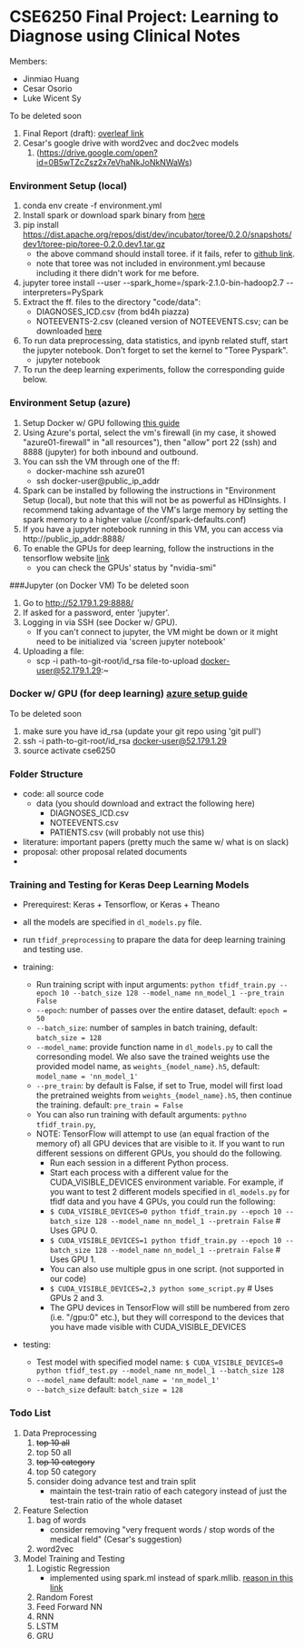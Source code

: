 # CSE6250 Final Project: Learning to Diagnose using Clinical Notes

Members:
* Jinmiao Huang
* Cesar Osorio
* Luke Wicent Sy

To be deleted soon
1. Final Report (draft): [overleaf link](https://www.overleaf.com/8371794wnkynjkydwsn#/31606347/)
1. Cesar's google drive with word2vec and doc2vec models
    1. (https://drive.google.com/open?id=0B5wTZcZsz2x7eVhaNkJoNkNWaWs)

### Environment Setup (local)
1. conda env create -f environment.yml
1. Install spark or download spark binary from [here](https://spark.apache.org/downloads.html)
1. pip install https://dist.apache.org/repos/dist/dev/incubator/toree/0.2.0/snapshots/dev1/toree-pip/toree-0.2.0.dev1.tar.gz
    * the above command should install toree. if it fails, refer to [github link](https://github.com/apache/incubator-toree).
    * note that toree was not included in environment.yml because including it there didn't work for me before. 
1. jupyter toree install --user --spark_home=<complete path>/spark-2.1.0-bin-hadoop2.7 --interpreters=PySpark
1. Extract the ff. files to the directory "code/data":
    * DIAGNOSES_ICD.csv (from bd4h piazza)
    * NOTEEVENTS-2.csv (cleaned version of NOTEEVENTS.csv; can be downloaded [here](https://drive.google.com/open?id=0B7IQxoKP3KPGWmFiUGlNTTBuWXM)
1. To run data preprocessing, data statistics, and ipynb related stuff, start the jupyter notebook. Don't forget to set the kernel to "Toree Pyspark".
    * jupyter notebook
1. To run the deep learning experiments, follow the corresponding guide below.

### Environment Setup (azure)
1. Setup Docker w/ GPU following [this guide](https://github.com/NVIDIA/nvidia-docker/wiki/Deploy-on-Azure)
1. Using Azure's portal, select the vm's firewall (in my case, it showed "azure01-firewall" in "all resources"), then "allow" port 22 (ssh) and 8888 (jupyter) for both inbound and outbound.
1. You can ssh the VM through one of the ff:
    * docker-machine ssh azure01
    * ssh docker-user@public_ip_addr
1. Spark can be installed by following the instructions in "Environment Setup (local), but note that this will not be as powerful as HDInsights. I recommend taking advantage of the VM's large memory by setting the spark memory to a higher value (<spark folder>/conf/spark-defaults.conf)
1. If you have a jupyter notebook running in this VM, you can access via http://public_ip_addr:8888/
1. To enable the GPUs for deep learning, follow the instructions in the tensorflow website [link](https://www.tensorflow.org/install/install_linux)
    * you can check the GPUs' status by "nvidia-smi"


###Jupyter (on Docker VM)
To be deleted soon
1. Go to http://52.179.1.29:8888/
1. If asked for a password, enter 'jupyter'.
1. Logging in via SSH (see Docker w/ GPU).
    * If you can't connect to jupyter, the VM might be down or it might need to be initialized via 'screen jupyter notebook'
1. Uploading a file:
    * scp -i path-to-git-root/id_rsa file-to-upload docker-user@52.179.1.29:~

### Docker w/ GPU (for deep learning) [azure setup guide]()
To be deleted soon
1. make sure you have id_rsa (update your git repo using 'git pull')
1. ssh -i path-to-git-root/id_rsa docker-user@52.179.1.29
1. source activate cse6250

### Folder Structure
* code: all source code
    * data (you should download and extract the following here)
        * DIAGNOSES_ICD.csv
        * NOTEEVENTS.csv
        * PATIENTS.csv (will probably not use this)
* literature: important papers (pretty much the same w/ what is on slack)
* proposal: other proposal related documents
* 

### Training and Testing for Keras Deep Learning Models
* Prerequirest: Keras + Tensorflow, or Keras + Theano
* all the models are specified in `dl_models.py` file. 
* run `tfidf_preprocessing` to prapare the data for deep learning training and testing use. 
* training:
    * Run training script with input arguments: `python tfidf_train.py --epoch 10 --batch_size 128 --model_name nn_model_1 --pre_train False`
    * `--epoch`: number of passes over the entire dataset, default: `epoch = 50`
    * `--batch_size`: number of samples in batch training, default: `batch_size = 128`
    * `--model_name`: provide function name in `dl_models.py` to call the corresonding model. We also save the trained weights use the provided model name, as `weights_{model_name}.h5`, default: `model_name = 'nn_model_1'`
    * `--pre_train`: by default is False, if set to True, model will first load the pretrained weights from `weights_{model_name}.h5`, then continue the training. default: `pre_train = False`
    *  You can also run training with default arguments: `pythno tfidf_train.py`, 
    *  NOTE: TensorFlow will attempt to use (an equal fraction of the memory of) all GPU devices that are visible to it. If you want to run different sessions on different GPUs, you should do the following.
        *   Run each session in a different Python process.
        *   Start each process with a different value for the CUDA_VISIBLE_DEVICES environment variable. For example, if you want to test 2 different models specified in `dl_models.py` for tfidf data and you have 4 GPUs, you could run the following:
        *   `$ CUDA_VISIBLE_DEVICES=0 python tfidf_train.py --epoch 10 --batch_size 128 --model_name nn_model_1 --pretrain False` # Uses GPU 0.
        *   `$ CUDA_VISIBLE_DEVICES=1 python tfidf_train.py --epoch 10 --batch_size 128 --model_name nn_model_1 --pretrain False` # Uses GPU 1.
        *   You can also use multiple gpus in one script. (not supported in our code)
        *   `$ CUDA_VISIBLE_DEVICES=2,3 python some_script.py`  # Uses GPUs 2 and 3.
        *   The GPU devices in TensorFlow will still be numbered from zero (i.e. "/gpu:0" etc.), but they will correspond to the devices that you have made visible with CUDA_VISIBLE_DEVICES

* testing:
    * Test model with specified model name: `$ CUDA_VISIBLE_DEVICES=0 python tfidf_test.py --model_name nn_model_1 --batch_size 128`   
    * `--model_name` default: `model_name = 'nn_model_1'`
    * `--batch_size` default: `batch_size = 128`

### Todo List
1. Data Preprocessing
    1. ~~top 10 all~~ 
    1. top 50 all
    1. ~~top 10 category~~
    1. top 50 category
    1. consider doing advance test and train split
        * maintain the test-train ratio of each category instead of just the test-train ratio of the whole dataset
1. Feature Selection
    1. bag of words
        * consider removing "very frequent words / stop words of the medical field" (Cesar's suggestion) 
    1. word2vec
1. Model Training and Testing
    1. Logistic Regression
        * implemented using spark.ml instead of spark.mllib. [reason in this link](http://stackoverflow.com/questions/30231840/difference-between-org-apache-spark-ml-classification-and-org-apache-spark-mllib)
    1. Random Forest
    1. Feed Forward NN
    1. RNN
    1. LSTM
    1. GRU
